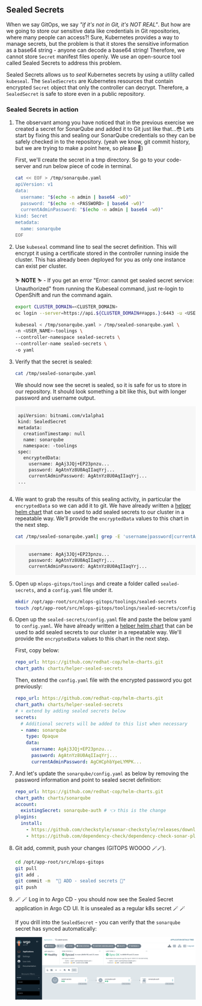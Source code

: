 ## Sealed Secrets

When we say GitOps, we say _"if it's not in Git, it's NOT REAL"_. But how are we going to store our sensitive data like credentials in Git repositories, where many people can access?! Sure, Kubernetes provides a way to manage secrets, but the problem is that it stores the sensitive information as a base64 string - anyone can decode a base64 string! Therefore, we cannot store `Secret` manifest files openly. We use an open-source tool called Sealed Secrets to address this problem.

Sealed Secrets allows us to _seal_ Kubernetes secrets by using a utility called `kubeseal`. The `SealedSecrets` are Kubernetes resources that contain encrypted `Secret` object that only the controller can decrypt. Therefore, a `SealedSecret` is safe to store even in a public repository.

### Sealed Secrets in action

1. The observant among you have noticed that in the previous exercise we created a secret for SonarQube and added it to Git just like that...😳 Lets start by fixing this and sealing our SonarQube credentials so they can be safely checked in to the repository. (yeah we know, git commit history, but we are trying to make a point here, so please 🤣)

    First, we'll create the secret in a tmp directory. So go to your code-server and run below piece of code in terminal. 

    ```bash
    cat << EOF > /tmp/sonarqube.yaml
    apiVersion: v1
    data:
      username: "$(echo -n admin | base64 -w0)"
      password: "$(echo -n <PASSWORD> | base64 -w0)"
      currentAdminPassword: "$(echo -n admin | base64 -w0)"
    kind: Secret
    metadata:
      name: sonarqube
    EOF
    ```

3. Use `kubeseal` command line to seal the secret definition. This will encrypt it using a certificate stored in the controller running inside the cluster. This has already been deployed for you as only one instance can exist per cluster.

    <p class="warn">
        ⛷️ <b>NOTE</b> ⛷️ - If you get an error "Error: cannot get sealed secret service: Unauthorized" from running the Kubeseal command, just re-login to OpenShift and run the command again. 
    </p>

    ```bash
    export CLUSTER_DOMAIN=<CLUSTER_DOMAIN>
    oc login --server=https://api.${CLUSTER_DOMAIN##apps.}:6443 -u <USER_NAME> -p thisisthepassword

    ```

    ```bash
    kubeseal < /tmp/sonarqube.yaml > /tmp/sealed-sonarqube.yaml \
    -n <USER_NAME>-toolings \
    --controller-namespace sealed-secrets \
    --controller-name sealed-secrets \
    -o yaml
    ```

4. Verify that the secret is sealed:

    ```bash
    cat /tmp/sealed-sonarqube.yaml
    ```

    We should now see the secret is sealed, so it is safe for us to store in our repository. It should look something a bit like this, but with longer password and username output.

    <div class="highlight" style="background: #f7f7f7">
    <pre><code class="language-yaml">
    apiVersion: bitnami.com/v1alpha1
    kind: SealedSecret
    metadata:
      creationTimestamp: null
      name: sonarqube
      namespace: <USER_NAME>-toolings
    spec:
      encryptedData:
        username: AgAj3JQj+EP23pnzu...
        password: AgAtnYz8U0AqIIaqYrj...
        currentAdminPassword: AgAtnYz8U0AqIIaqYrj...
    ...
    </code></pre></div>

5. We want to grab the results of this sealing activity, in particular the `encryptedData` so we can add it to git. We have already written a <span style="color:blue;">[helper helm chart](https://github.com/redhat-cop/helm-charts/tree/master/charts/helper-sealed-secrets)</span> that can be used to add sealed secrets to our cluster in a repeatable way. We'll provide the `encryptedData` values to this chart in the next step.

    ```bash
    cat /tmp/sealed-sonarqube.yaml| grep -E 'username|password|currentAdminPassword'
    ```

    <div class="highlight" style="background: #f7f7f7">
    <pre><code class="language-yaml">
        username: AgAj3JQj+EP23pnzu...
        password: AgAtnYz8U0AqIIaqYrj...
        currentAdminPassword: AgAtnYz8U0AqIIaqYrj...
    </code></pre></div>


4. Open up `mlops-gitops/toolings` and create a folder called `sealed-secrets`, and a `config.yaml` file under it.

    ```bash
    mkdir /opt/app-root/src/mlops-gitops/toolings/sealed-secrets
    touch /opt/app-root/src/mlops-gitops/toolings/sealed-secrets/config.yaml
    ```

5. Open up the `sealed-secrets/config.yaml` file and paste the below yaml to `config.yaml`. We have already written a <span style="color:blue;">[helper helm chart](https://github.com/redhat-cop/helm-charts/tree/master/charts/helper-sealed-secrets)</span> that can be used to add sealed secrets to our cluster in a repeatable way. We'll provide the `encryptedData` values to this chart in the next step. 

    First, copy below:

    ```yaml
    repo_url: https://github.com/redhat-cop/helm-charts.git
    chart_path: charts/helper-sealed-secrets
    ```

    Then, extend the `config.yaml` file with the encrypted password you got previously:

    ```yaml
    repo_url: https://github.com/redhat-cop/helm-charts.git
    chart_path: charts/helper-sealed-secrets
    # ⬇️ extend by adding sealed secrets below
    secrets:
      # Additional secrets will be added to this list when necessary
      - name: sonarqube
        type: Opaque
        data:
          username: AgAj3JQj+EP23pnzu...
          password: AgAtnYz8U0AqIIaqYrj...
          currentAdminPassword: AgCHCphbYpeLYMPK...
    ```

6. And let's update the `sonarqube/config.yaml` as below by removing the password information and point to sealed secret definition:

    ```yaml
    repo_url: https://github.com/redhat-cop/helm-charts.git
    chart_path: charts/sonarqube
    account:
      existingSecret: sonarqube-auth # 👈 this is the change
    plugins:
      install:
        - https://github.com/checkstyle/sonar-checkstyle/releases/download/10.9.3/checkstyle-sonar-plugin-10.9.3.jar
        - https://github.com/dependency-check/dependency-check-sonar-plugin/releases/download/3.1.0/sonar-dependency-check-plugin-3.1.0.jar
    ```

7. Git add, commit, push your changes (GITOPS WOOOO 🪄🪄). 

    ```bash
    cd /opt/app-root/src/mlops-gitops
    git pull
    git add .
    git commit -m  "🤫 ADD - sealed secrets 🤫"
    git push 
    ```


8. 🪄 🪄 Log in to Argo CD - you should now see the Sealed Secret application in Argo CD UI. It is unsealed as a regular k8s secret 🪄 🪄

    If you drill into the `SealedSecret` -  you can verify that the `sonarqube` secret has synced automatically:

    ![argocd-sonar-auth-synced.png](images/argocd-sonar-auth-synced.png)

